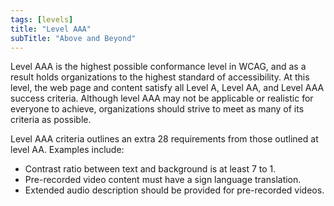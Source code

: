 ```yaml
---
tags: [levels]
title: "Level AAA"
subTitle: "Above and Beyond"
---
```


Level AAA is the highest possible conformance level in WCAG, and as a result holds organizations to the highest standard of accessibility. At this level, the web page and content satisfy all Level A, Level AA, and Level AAA success criteria. Although level AAA may not be applicable or realistic for everyone to achieve, organizations should strive to meet as many of its criteria as possible.

Level AAA criteria outlines an extra 28 requirements from those outlined at level AA. Examples include:

- Contrast ratio between text and background is at least 7 to 1.
- Pre-recorded video content must have a sign language translation.
- Extended audio description should be provided for pre-recorded videos.

